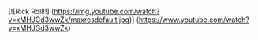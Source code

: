 [![Rick Roll!!]
(https://img.youtube.com/watch?v=xMHJGd3wwZk/maxresdefault.jpg)]
(https://www.youtube.com/watch?v=xMHJGd3wwZk)
